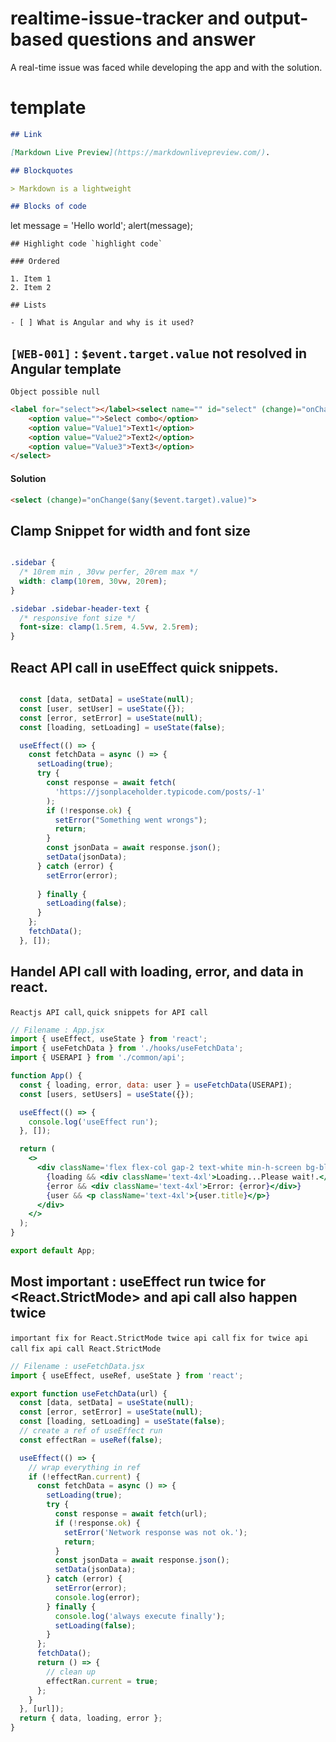 # realtime-issue-tracker and output-based questions and answer
A real-time issue was faced while  developing the app and with the solution.  

# template 

```md
## Link

[Markdown Live Preview](https://markdownlivepreview.com/).

## Blockquotes

> Markdown is a lightweight

## Blocks of code

```
let message = 'Hello world';
alert(message);
```
## Highlight code `highlight code`

### Ordered

1. Item 1
2. Item 2

## Lists

- [ ] What is Angular and why is it used?
```

## ``[WEB-001]`` : `$event.target.value` not resolved in Angular template 

`Object possible null`
```html
<label for="select"></label><select name="" id="select" (change)="onChange($event.target.value)">
    <option value="">Select combo</option>
    <option value="Value1">Text1</option>
    <option value="Value2">Text2</option>
    <option value="Value3">Text3</option>
</select>
```

#### Solution

```html
<select (change)="onChange($any($event.target).value)">
```

## Clamp Snippet for width and font size 

```css

.sidebar {
  /* 10rem min , 30vw perfer, 20rem max */
  width: clamp(10rem, 30vw, 20rem);
}

.sidebar .sidebar-header-text {
  /* responsive font size */
  font-size: clamp(1.5rem, 4.5vw, 2.5rem);
}

```

## React API call in useEffect quick snippets.

```jsx

  const [data, setData] = useState(null);
  const [user, setUser] = useState({});
  const [error, setError] = useState(null);
  const [loading, setLoading] = useState(false);

  useEffect(() => {
    const fetchData = async () => {
      setLoading(true);
      try {
        const response = await fetch(
          'https://jsonplaceholder.typicode.com/posts/-1'
        );
        if (!response.ok) {
          setError("Something went wrongs");
          return;
        }
        const jsonData = await response.json();
        setData(jsonData);
      } catch (error) {
        setError(error);
        
      } finally {
        setLoading(false);
      }
    };
    fetchData();
  }, []);
```

## Handel API call with loading, error, and data in react.

`Reactjs API call`, `quick snippets for API call`

```jsx
// Filename : App.jsx
import { useEffect, useState } from 'react';
import { useFetchData } from './hooks/useFetchData';
import { USERAPI } from './common/api';

function App() {
  const { loading, error, data: user } = useFetchData(USERAPI);
  const [users, setUsers] = useState({});

  useEffect(() => {
    console.log('useEffect run');
  }, []);

  return (
    <>
      <div className='flex flex-col gap-2 text-white min-h-screen bg-blue-600 justify-center items-center text-center'>
        {loading && <div className='text-4xl'>Loading...Please wait!.</div>}
        {error && <div className='text-4xl'>Error: {error}</div>}
        {user && <p className='text-4xl'>{user.title}</p>}
      </div>
    </>
  );
}

export default App;
```

## Most important : useEffect run twice for <React.StrictMode> and api call also happen twice
`important fix for React.StrictMode twice api call`
`fix for twice api call` `fix api call React.StrictMode`

```jsx
// Filename : useFetchData.jsx
import { useEffect, useRef, useState } from 'react';

export function useFetchData(url) {
  const [data, setData] = useState(null);
  const [error, setError] = useState(null);
  const [loading, setLoading] = useState(false);
  // create a ref of useEffect run
  const effectRan = useRef(false);

  useEffect(() => {
    // wrap everything in ref
    if (!effectRan.current) {
      const fetchData = async () => {
        setLoading(true);
        try {
          const response = await fetch(url);
          if (!response.ok) {
            setError('Network response was not ok.');
            return;
          }
          const jsonData = await response.json();
          setData(jsonData);
        } catch (error) {
          setError(error);
          console.log(error);
        } finally {
          console.log('always execute finally');
          setLoading(false);
        }
      };
      fetchData();
      return () => {
        // clean up
        effectRan.current = true;
      };
    }
  }, [url]);
  return { data, loading, error };
}
```



















